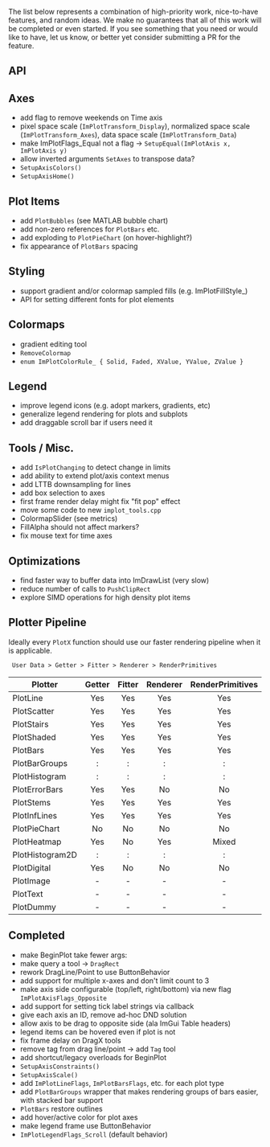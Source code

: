 The list below represents a combination of high-priority work, nice-to-have features, and random ideas. We make no guarantees that all of this work will be completed or even started. If you see something that you need or would like to have, let us know, or better yet consider submitting a PR for the feature.

## API

## Axes

- add flag to remove weekends on Time axis
- pixel space scale (`ImPlotTransform_Display`), normalized space scale (`ImPlotTransform_Axes`), data space scale (`ImPlotTransform_Data`)
- make ImPlotFlags_Equal not a flag -> `SetupEqual(ImPlotAxis x, ImPlotAxis y)`
- allow inverted arguments `SetAxes` to transpose data?
- `SetupAxisColors()`
- `SetupAxisHome()`

## Plot Items

- add `PlotBubbles` (see MATLAB bubble chart)
- add non-zero references for `PlotBars` etc.
- add exploding to `PlotPieChart` (on hover-highlight?)
- fix appearance of `PlotBars` spacing

## Styling

- support gradient and/or colormap sampled fills (e.g. ImPlotFillStyle_)
- API for setting different fonts for plot elements

## Colormaps

- gradient editing tool
- `RemoveColormap`
- `enum ImPlotColorRule_ { Solid, Faded, XValue, YValue, ZValue }`

## Legend

- improve legend icons (e.g. adopt markers, gradients, etc)
- generalize legend rendering for plots and subplots
- add draggable scroll bar if users need it

## Tools / Misc.

- add `IsPlotChanging` to detect change in limits
- add ability to extend plot/axis context menus
- add LTTB downsampling for lines
- add box selection to axes
- first frame render delay might fix "fit pop" effect
- move some code to new `implot_tools.cpp`
- ColormapSlider (see metrics)
- FillAlpha should not affect markers?
- fix mouse text for time axes

## Optimizations

- find faster way to buffer data into ImDrawList (very slow)
- reduce number of calls to `PushClipRect`
- explore SIMD operations for high density plot items

## Plotter Pipeline

Ideally every `PlotX` function should use our faster rendering pipeline when it is applicable.

` User Data > Getter > Fitter > Renderer > RenderPrimitives`

|Plotter|Getter|Fitter|Renderer|RenderPrimitives|
|---|:-:|:-:|:-:|:-:|
|PlotLine|Yes|Yes|Yes|Yes|
|PlotScatter|Yes|Yes|Yes|Yes|
|PlotStairs|Yes|Yes|Yes|Yes|
|PlotShaded|Yes|Yes|Yes|Yes|
|PlotBars|Yes|Yes|Yes|Yes|
|PlotBarGroups|:|:|:|:|
|PlotHistogram|:|:|:|:|
|PlotErrorBars|Yes|Yes|No|No|
|PlotStems|Yes|Yes|Yes|Yes|
|PlotInfLines|Yes|Yes|Yes|Yes|
|PlotPieChart|No|No|No|No|
|PlotHeatmap|Yes|No|Yes|Mixed|
|PlotHistogram2D|:|:|:|:|
|PlotDigital|Yes|No|No|No|
|PlotImage|-|-|-|-|
|PlotText|-|-|-|-|
|PlotDummy|-|-|-|-|

## Completed
- make BeginPlot take fewer args:
- make query a tool -> `DragRect`
- rework DragLine/Point to use ButtonBehavior
- add support for multiple x-axes and don't limit count to 3
- make axis side configurable (top/left, right/bottom) via new flag `ImPlotAxisFlags_Opposite`
- add support for setting tick label strings via callback
- give each axis an ID, remove ad-hoc DND solution
- allow axis to be drag to opposite side (ala ImGui Table headers)
- legend items can be hovered even if plot is not
- fix frame delay on DragX tools
- remove tag from drag line/point -> add `Tag` tool
- add shortcut/legacy overloads for BeginPlot
- `SetupAxisConstraints()`
- `SetupAxisScale()`
- add `ImPlotLineFlags`, `ImPlotBarsFlags`, etc. for each plot type
- add `PlotBarGroups` wrapper that makes rendering groups of bars easier, with stacked bar support
- `PlotBars` restore outlines
- add hover/active color for plot axes
- make legend frame use ButtonBehavior
- `ImPlotLegendFlags_Scroll` (default behavior)
